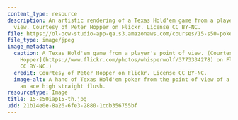```yaml
---
content_type: resource
description: An artistic rendering of a Texas Hold'em game from a player's point of
  view. Courtesy of Peter Hopper on Flickr. License CC BY-NC.
file: https://ol-ocw-studio-app-qa.s3.amazonaws.com/courses/15-s50-poker-theory-and-analytics-january-iap-2015/21b14e0e8a266fe328801cdb356755bf_15-s50iap15-th.jpg
file_type: image/jpeg
image_metadata:
  caption: A Texas Hold'em game from a player's point of view. (Courtesy of [Peter
    Hopper](https://www.flickr.com/photos/whisperwolf/3773334278) on Flickr. License
    CC BY-NC.)
  credit: Courtesy of Peter Hopper on Flickr. License CC BY-NC.
  image-alt: A hand of Texas Hold'em poker from the point of view of a player holding
    an ace high straight flush.
resourcetype: Image
title: 15-s50iap15-th.jpg
uid: 21b14e0e-8a26-6fe3-2880-1cdb356755bf
---
```

